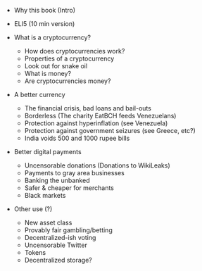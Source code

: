 
* Why this book (Intro)
* ELI5 (10 min version)
* What is a cryptocurrency?
    * How does cryptocurrencies work?
    * Properties of a cryptocurrency
    * Look out for snake oil
    * What is money?
    * Are cryptocurrencies money?

* A better currency
    * The financial crisis, bad loans and bail-outs
    * Borderless (The charity EatBCH feeds Venezuelans)
    * Protection against hyperinflation (see Venezuela)
    * Protection against government seizures (see Greece, etc?)
    * India voids 500 and 1000 rupee bills
* Better digital payments
    * Uncensorable donations (Donations to WikiLeaks)
    * Payments to gray area businesses
    * Banking the unbanked
    * Safer & cheaper for merchants
    * Black markets
* Other use (?)
    * New asset class
    * Provably fair gambling/betting
    * Decentralized-ish voting
    * Uncensorable Twitter
    * Tokens
    * Decentralized storage?

